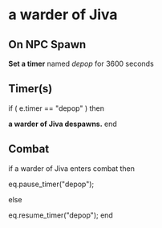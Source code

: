 # a warder of Jiva


## On NPC Spawn

**Set a timer** named *depop* for 3600 seconds


## Timer(s)

if ( e.timer == "depop" ) then


**a warder of Jiva despawns.**
end



## Combat

if  a warder of Jiva enters combat  then


eq.pause_timer("depop");

else


eq.resume_timer("depop");
end
